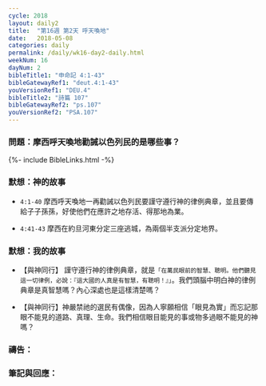 ```yaml
---
cycle: 2018
layout: daily2
title:  "第16週 第2天 呼天喚地"
date:   2018-05-08
categories: daily
permalink: /daily/wk16-day2-daily.html
weekNum: 16
dayNum: 2
bibleTitle1: "申命記 4:1-43"
bibleGatewayRef1: "deut.4:1-43"
youVersionRef1: "DEU.4"
bibleTitle2: "詩篇 107"
bibleGatewayRef2: "ps.107"
youVersionRef2: "PSA.107"
---
```


### 問題：摩西呼天喚地勸誡以色列民的是哪些事？

{%- include BibleLinks.html -%}

### 默想：神的故事 
+ `4:1-40` 摩西呼天喚地一再勸誡以色列民要謹守遵行神的律例典章，並且要傳給子子孫孫，好使他們在應許之地存活、得那地為業。

+ `4:41-43` 摩西在約旦河東分定三座逃城，為兩個半支派分定地界。

### 默想：我的故事 
+ 【與神同行】 謹守遵行神的律例典章，就是`「在萬民眼前的智慧、聰明。他們聽見這一切律例，必說：『這大國的人真是有智慧，有聰明！』」`。我們頭腦中明白神的律例典章是真智慧嗎？內心深處也是這樣清楚嗎？

+ 【與神同行】神嚴禁祂的選民有偶像，因為人寧願相信「眼見為實」而忘記那眼不能見的道路、真理、生命。我們相信眼目能見的事或物多過眼不能見的神嗎？

### 禱告：

### 筆記與回應：
